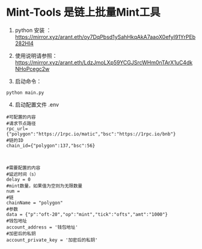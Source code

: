 # Mint-Tools 是链上批量Mint工具

1. python 安装 ： https://mirror.xyz/arant.eth/oy7DqPbsd1ySahHkqAkA7aaoX0efyI91YrPEb282Hl4

2. 使用说明请参照：  https://mirror.xyz/arant.eth/LdzJmoLXp59YCGJSrcWHm0nTArX1uC4dkNHoPcegc2w
3. 启动命令：
```agsl
python main.py
```
4. 启动配置文件 .env
```agsl
#可配置的内容
#请求节点路径
rpc_url={"polygon":"https://1rpc.io/matic","bsc":"https://1rpc.io/bnb"}
#链的ID
chain_id={"polygon":137,"bsc":56}



#需要配置的内容
#延迟时间（s）
delay = 0
#mint数量，如果值为空则为无限数量
num =
#链
chainName = "polygon"
#参数
data = {"p":"oft-20","op":"mint","tick":"ofts","amt":"1000"}
#钱包地址
account_address = '钱包地址'
#加密后的私钥
account_private_key = '加密后的私钥'
```
